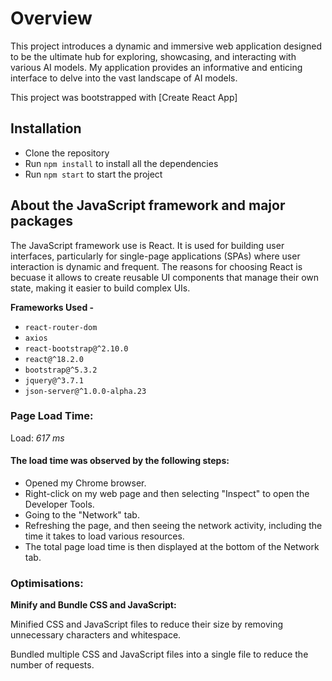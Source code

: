 # Overview

This project introduces a dynamic and immersive web application designed to be the ultimate hub for exploring, showcasing, and interacting with various AI models. My application provides an informative and enticing interface to delve into the vast landscape of AI models.

This project was bootstrapped with [Create React App]

## Installation

- Clone the repository
- Run `npm install` to install all the dependencies
- Run `npm start` to start the project

## About the JavaScript framework and major packages

The JavaScript framework use is React. It is used for building user interfaces, particularly for single-page applications (SPAs) where user interaction is dynamic and frequent. 
The reasons for choosing React is becuase it allows to create reusable UI components that manage their own state, making it easier to build complex UIs.

**Frameworks Used -**

- `react-router-dom`
- `axios`
- `react-bootstrap@^2.10.0`
- `react@^18.2.0`
- `bootstrap@^5.3.2`
- `jquery@^3.7.1`
- `json-server@^1.0.0-alpha.23`

### Page Load Time:

Load: _617 ms_

#### The load time was observed by the following steps:

- Opened my Chrome browser.
- Right-click on my web page and then selecting "Inspect" to open the Developer Tools. 
- Going to the "Network" tab. 
- Refreshing the page, and then seeing the network activity, including the time it takes to load various resources. 
- The total page load time is then displayed at the bottom of the Network tab.

### Optimisations:

**Minify and Bundle CSS and JavaScript:**

Minified CSS and JavaScript files to reduce their size by removing unnecessary characters and whitespace.

Bundled multiple CSS and JavaScript files into a single file to reduce the number of requests.
